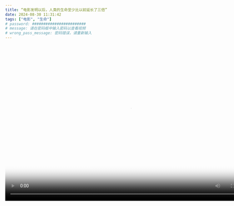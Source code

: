 ```yaml
---
title: “电影发明以后，人类的生命至少比以前延长了三倍”
date: 2024-08-30 11:31:42
tags: ["电影", "生命"]
# password: ########################
# message: 请在密码框中输入密码以查看视频
# wrong_pass_message: 密码错误，请重新输入
---
```

<head>
  <link href="https://vjs.zencdn.net/8.16.1/video-js.css" rel="stylesheet" />

  <!-- If you'd like to support IE8 (for Video.js versions prior to v7) -->
  <!-- <script src="https://vjs.zencdn.net/ie8/1.1.2/videojs-ie8.min.js"></script> -->

  <style>
    /* 默认样式 */
    .video-js {
      width: 800px;
      height: 500px;
    }

    /* 针对手机设备的样式调整 */
    @media screen and (max-width: 768px) {
      .video-js {
      width: 100%;
      height: 0;
      padding-top: 56.25%; /* 16:9 比例 */
      position: relative;
  }
    .video-js iframe {
      position: absolute;
      top: 0;
      left: 0;
      width: 100%;
      height: 100%;
  }
}

  </style>
</head>

<body>
  <video
    id="my-video"
    class="video-js"
    controls
    preload="auto"
    poster="./Picbase/JCL.webp"
    data-setup="{}"
  >
    <source
      src="*******************************************************************************"
      type="application/x-mpegURL"
    />
    <source src="./filmbase/test.mp4" type="video/mp4">
    <p class="vjs-no-js">
      Love U Forever
      <a href="https://videojs.com/html5-video-support/" target="_blank"
        >supports HTML5 video</a
      >
    </p>
  </video>

  <script src="https://vjs.zencdn.net/8.16.1/video.min.js"></script>
</body>

